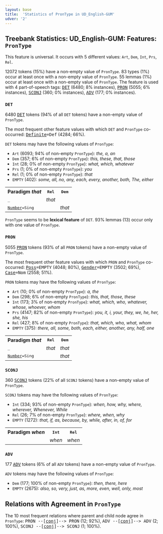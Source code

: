 ```yaml
---
layout: base
title:  'Statistics of PronType in UD_English-GUM'
udver: '2'
---
```


## Treebank Statistics: UD_English-GUM: Features: `PronType`

This feature is universal.
It occurs with 5 different values: `Art`, `Dem`, `Int`, `Prs`, `Rel`.

12072 tokens (15%) have a non-empty value of `PronType`.
83 types (1%) occur at least once with a non-empty value of `PronType`.
55 lemmas (1%) occur at least once with a non-empty value of `PronType`.
The feature is used with 4 part-of-speech tags: <tt><a href="en_gum-pos-DET.html">DET</a></tt> (6480; 8% instances), <tt><a href="en_gum-pos-PRON.html">PRON</a></tt> (5055; 6% instances), <tt><a href="en_gum-pos-SCONJ.html">SCONJ</a></tt> (360; 0% instances), <tt><a href="en_gum-pos-ADV.html">ADV</a></tt> (177; 0% instances).

### `DET`

6480 <tt><a href="en_gum-pos-DET.html">DET</a></tt> tokens (94% of all `DET` tokens) have a non-empty value of `PronType`.

The most frequent other feature values with which `DET` and `PronType` co-occurred: <tt><a href="en_gum-feat-Definite.html">Definite</a></tt><tt>=Def</tt> (4284; 66%).

`DET` tokens may have the following values of `PronType`:

* `Art` (6093; 94% of non-empty `PronType`): <em>the, a, an</em>
* `Dem` (357; 6% of non-empty `PronType`): <em>this, these, that, those</em>
* `Int` (28; 0% of non-empty `PronType`): <em>what, which, whatever</em>
* `Prs` (1; 0% of non-empty `PronType`): <em>you</em>
* `Rel` (1; 0% of non-empty `PronType`): <em>that</em>
* `EMPTY` (402): <em>some, all, no, any, each, every, another, both, The, either</em>

<table>
  <tr><th>Paradigm <i>that</i></th><th><tt>Rel</tt></th><th><tt>Dem</tt></th></tr>
  <tr><td><tt>_</tt></td><td><em>that</em></td><td></td></tr>
  <tr><td><tt><tt><a href="en_gum-feat-Number.html">Number</a></tt><tt>=Sing</tt></tt></td><td></td><td><em>that</em></td></tr>
</table>

`PronType` seems to be **lexical feature** of `DET`. 93% lemmas (13) occur only with one value of `PronType`.

### `PRON`

5055 <tt><a href="en_gum-pos-PRON.html">PRON</a></tt> tokens (93% of all `PRON` tokens) have a non-empty value of `PronType`.

The most frequent other feature values with which `PRON` and `PronType` co-occurred: <tt><a href="en_gum-feat-Poss.html">Poss</a></tt><tt>=EMPTY</tt> (4048; 80%), <tt><a href="en_gum-feat-Gender.html">Gender</a></tt><tt>=EMPTY</tt> (3502; 69%), <tt><a href="en_gum-feat-Case.html">Case</a></tt><tt>=Nom</tt> (2558; 51%).

`PRON` tokens may have the following values of `PronType`:

* `Art` (10; 0% of non-empty `PronType`): <em>a, the</em>
* `Dem` (298; 6% of non-empty `PronType`): <em>this, that, those, these</em>
* `Int` (173; 3% of non-empty `PronType`): <em>what, which, who, whatever, whose, whoever, whom</em>
* `Prs` (4147; 82% of non-empty `PronType`): <em>you, it, i, your, they, we, he, her, she, his</em>
* `Rel` (427; 8% of non-empty `PronType`): <em>that, which, who, what, whom</em>
* `EMPTY` (375): <em>there, all, some, both, each, either, another, any, half, one</em>

<table>
  <tr><th>Paradigm <i>that</i></th><th><tt>Rel</tt></th><th><tt>Dem</tt></th></tr>
  <tr><td><tt>_</tt></td><td><em>that</em></td><td><em>that</em></td></tr>
  <tr><td><tt><tt><a href="en_gum-feat-Number.html">Number</a></tt><tt>=Sing</tt></tt></td><td></td><td><em>that</em></td></tr>
</table>

### `SCONJ`

360 <tt><a href="en_gum-pos-SCONJ.html">SCONJ</a></tt> tokens (22% of all `SCONJ` tokens) have a non-empty value of `PronType`.

`SCONJ` tokens may have the following values of `PronType`:

* `Int` (334; 93% of non-empty `PronType`): <em>when, how, why, where, wherever, Whenever, While</em>
* `Rel` (26; 7% of non-empty `PronType`): <em>where, when, why</em>
* `EMPTY` (1272): <em>that, if, as, because, by, while, after, in, of, for</em>

<table>
  <tr><th>Paradigm <i>when</i></th><th><tt>Int</tt></th><th><tt>Rel</tt></th></tr>
  <tr><td><tt></tt></td><td><em>when</em></td><td><em>when</em></td></tr>
</table>

### `ADV`

177 <tt><a href="en_gum-pos-ADV.html">ADV</a></tt> tokens (6% of all `ADV` tokens) have a non-empty value of `PronType`.

`ADV` tokens may have the following values of `PronType`:

* `Dem` (177; 100% of non-empty `PronType`): <em>then, there, here</em>
* `EMPTY` (2675): <em>also, so, very, just, as, more, even, well, only, most</em>

## Relations with Agreement in `PronType`

The 10 most frequent relations where parent and child node agree in `PronType`:
<tt>PRON --[<tt><a href="en_gum-dep-conj.html">conj</a></tt>]--> PRON</tt> (12; 92%),
<tt>ADV --[<tt><a href="en_gum-dep-conj.html">conj</a></tt>]--> ADV</tt> (2; 100%),
<tt>SCONJ --[<tt><a href="en_gum-dep-conj.html">conj</a></tt>]--> SCONJ</tt> (1; 100%).

